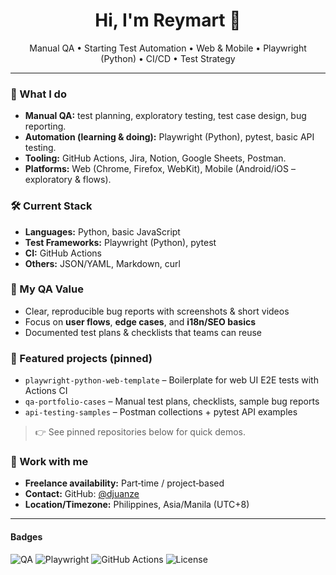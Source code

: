 <!-- Profile README for <your-username> -->

<h1 align="center">Hi, I'm Reymart 👋</h1>

<p align="center">
Manual QA • Starting Test Automation • Web & Mobile • Playwright (Python) • CI/CD • Test Strategy
</p>

---

### 🧪 What I do
- **Manual QA:** test planning, exploratory testing, test case design, bug reporting.
- **Automation (learning & doing):** Playwright (Python), pytest, basic API testing.
- **Tooling:** GitHub Actions, Jira, Notion, Google Sheets, Postman.
- **Platforms:** Web (Chrome, Firefox, WebKit), Mobile (Android/iOS – exploratory & flows).

### 🛠️ Current Stack
- **Languages:** Python, basic JavaScript
- **Test Frameworks:** Playwright (Python), pytest
- **CI:** GitHub Actions
- **Others:** JSON/YAML, Markdown, curl

### 🎯 My QA Value
- Clear, reproducible bug reports with screenshots & short videos
- Focus on **user flows**, **edge cases**, and **i18n/SEO basics**
- Documented test plans & checklists that teams can reuse

### 📌 Featured projects (pinned)
- `playwright-python-web-template` – Boilerplate for web UI E2E tests with Actions CI
- `qa-portfolio-cases` – Manual test plans, checklists, sample bug reports
- `api-testing-samples` – Postman collections + pytest API examples

> 👉 See pinned repositories below for quick demos.

### 🤝 Work with me
- **Freelance availability:** Part‑time / project‑based
- **Contact:** GitHub: [@djuanze](https://github.com/djuanze)
- **Location/Timezone:** Philippines, Asia/Manila (UTC+8)

---

#### Badges
![QA](https://img.shields.io/badge/role-QA-blue)
![Playwright](https://img.shields.io/badge/Playwright-Python-success)
![GitHub Actions](https://img.shields.io/badge/CI-GitHub%20Actions-informational)
![License](https://img.shields.io/badge/license-MIT-lightgrey)

